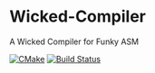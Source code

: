 # Wicked-Compiler
A Wicked Compiler for Funky ASM

[![CMake](https://github.com/Funky-System/Wicked-Compiler/actions/workflows/cmake.yml/badge.svg)](https://github.com/Funky-System/Wicked-Compiler/actions/workflows/cmake.yml)
[![Build Status](https://travis-ci.org/Funky-System/Wicked-Compiler.svg?branch=master)](https://travis-ci.org/Funky-System/Wicked-Compiler)
